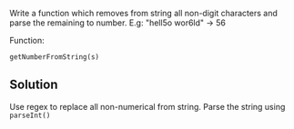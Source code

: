 Write a function which removes from string all non-digit characters and parse the remaining to number. E.g: "hell5o wor6ld" -> 56

Function:
```
getNumberFromString(s)
```

## Solution
Use regex to replace all non-numerical from string. Parse the string using `parseInt()`